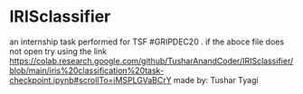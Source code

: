 # IRISclassifier
an internship task performed for TSF #GRIPDEC20 .
if the aboce file does not open try using the link https://colab.research.google.com/github/TusharAnandCoder/IRISclassifier/blob/main/iris%20classification%20task-checkpoint.ipynb#scrollTo=iMSPLGVaBCrY
made by: Tushar Tyagi
